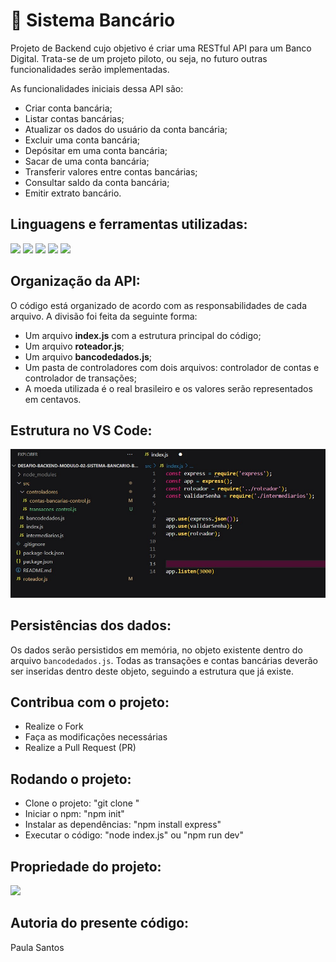 # :bank: Sistema Bancário

Projeto de Backend cujo objetivo é criar uma RESTful API para um Banco Digital. Trata-se de um projeto piloto, ou seja, no futuro outras funcionalidades serão implementadas.

As funcionalidades iniciais dessa API são:

-   Criar conta bancária;
-   Listar contas bancárias;
-   Atualizar os dados do usuário da conta bancária;
-   Excluir uma conta bancária;
-   Depósitar em uma conta bancária;
-   Sacar de uma conta bancária;
-   Transferir valores entre contas bancárias;
-   Consultar saldo da conta bancária;
-   Emitir extrato bancário.


## Linguagens e ferramentas utilizadas:

![](https://img.shields.io/badge/JavaScript-323330?style=for-the-badge&logo=javascript&logoColor=F7DF1E)
![](https://img.shields.io/badge/Node%20js-339933?style=for-the-badge&logo=nodedotjs&logoColor=white)
![](https://img.shields.io/badge/VSCode-0078D4?style=for-the-badge&logo=visual%20studio%20code&logoColor=white)
![](https://img.shields.io/badge/Insomnia-5849be?style=for-the-badge&logo=Insomnia&logoColor=white)
![](https://img.shields.io/badge/GIT-E44C30?style=for-the-badge&logo=git&logoColor=white)



## Organização da API:

O código está organizado de acordo com as responsabilidades de cada arquivo. A divisão foi feita da seguinte forma:
-   Um arquivo **index.js** com a estrutura principal do código;
-   Um arquivo **roteador.js**;
-   Um arquivo **bancodedados.js**;
-   Um pasta de controladores com dois arquivos: controlador de contas e controlador de transações;
-   A moeda utilizada é o real brasileiro e os valores serão representados em centavos.

## Estrutura no VS Code:

  ![](https://github.com/pauladeandradesantos/desafio-02-sistema-bancario/blob/main/print-api.jpeg?raw=true)


## Persistências dos dados:

Os dados serão persistidos em memória, no objeto existente dentro do arquivo `bancodedados.js`. Todas as transações e contas bancárias deverão ser inseridas dentro deste objeto, seguindo a estrutura que já existe.


## Contribua com o projeto:

- Realize o Fork
- Faça as modificações necessárias
- Realize a Pull Request (PR)

## Rodando o projeto:

- Clone o projeto: "git clone <urlProjeto>"
- Iniciar o npm: "npm init"
- Instalar as dependências: "npm install express"
- Executar o código: "node index.js" ou "npm run dev"


## Propriedade do projeto:
<img src="https://encrypted-tbn0.gstatic.com/images?q=tbn:ANd9GcQxrmjCKA_tv-nGKLNraoppvj2ugX4MCHqDNQrHyttnjx_0QXl7ZYBnJqxdM1UaGvHM_w&usqp=CAU" width="200px" />


## Autoria do presente código:
Paula Santos


